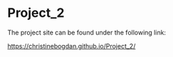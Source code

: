 # Project_2

The project site can be found under the following link: 

https://christinebogdan.github.io/Project_2/
